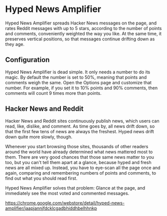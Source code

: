 # Hyped News Amplifier

Hyped News Amplifier spreads Hacker News messages on the page, and rates Reddit messages with up to 5 stars, according to the number of points and comments, conveniently weighted the way you like. At the same time, it preserves vertical positions, so that messages continue drifting down as they age.


## Configuration

Hyped News Amplifier is dead simple. It only needs a number to do its magic. By default the number is set to 50%, meaning that points and comments weigh the same. Open the Options page and customize that number. For example, if you set it to 10% points and 90% comments, then comments will count 9 times more than points.


## Hacker News and Reddit

Hacker News and Reddit sites continuously publish news, which users can read, like, dislike, and comment. As time goes by, all news drift down, so that the first few tens of news are always the freshest. Hyped news drift down quite more slowly, though.

Whenever you start browsing those sites, thousands of other readers around the world have already determined what news mattered most to them. There are very good chances that those same news matter to you too, but you can't tell them apart at a glance, because hyped and fresh news are all mixed up. Instead, you have to eye-scan all the page once and again, comparing and remembering numbers of points and comments, to find out what you should read first.

Hyped News Amplifier solves that problem: Glance at the page, and immediately see the most voted and commented messages.

https://chrome.google.com/webstore/detail/hyped-news-amplifier/jaapjannjfdcklcgadbhiddhbelhhnkp
